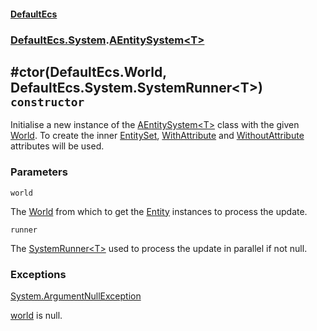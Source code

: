 #### [DefaultEcs](./DefaultEcs.md 'DefaultEcs')
### [DefaultEcs.System](./DefaultEcs.md#DefaultEcs-System 'DefaultEcs.System').[AEntitySystem&lt;T&gt;](./DefaultEcs-System-AEntitySystem-T-.md 'DefaultEcs.System.AEntitySystem&lt;T&gt;')
## #ctor(DefaultEcs.World, DefaultEcs.System.SystemRunner&lt;T&gt;) `constructor`
Initialise a new instance of the [AEntitySystem&lt;T&gt;](./DefaultEcs-System-AEntitySystem-T-.md 'DefaultEcs.System.AEntitySystem&lt;T&gt;') class with the given [World](./DefaultEcs-World.md 'DefaultEcs.World').
To create the inner [EntitySet](./DefaultEcs-EntitySet.md 'DefaultEcs.EntitySet'), [WithAttribute](./DefaultEcs-System-WithAttribute.md 'DefaultEcs.System.WithAttribute') and [WithoutAttribute](./DefaultEcs-System-WithoutAttribute.md 'DefaultEcs.System.WithoutAttribute') attributes will be used.
### Parameters

<a name='DefaultEcs-System-AEntitySystem-T---ctor(DefaultEcs-World-_DefaultEcs-System-SystemRunner-T-)-world'></a>
`world`

The [World](./DefaultEcs-World.md 'DefaultEcs.World') from which to get the [Entity](./DefaultEcs-Entity.md 'DefaultEcs.Entity') instances to process the update.

<a name='DefaultEcs-System-AEntitySystem-T---ctor(DefaultEcs-World-_DefaultEcs-System-SystemRunner-T-)-runner'></a>
`runner`

The [SystemRunner&lt;T&gt;](./DefaultEcs-System-SystemRunner-T-.md 'DefaultEcs.System.SystemRunner&lt;T&gt;') used to process the update in parallel if not null.
### Exceptions

[System.ArgumentNullException](https://docs.microsoft.com/en-us/dotnet/api/System.ArgumentNullException 'System.ArgumentNullException')

[world](#DefaultEcs-System-AEntitySystem-T---ctor(DefaultEcs-World-_DefaultEcs-System-SystemRunner-T-)-world 'DefaultEcs.System.AEntitySystem&lt;T&gt;.#ctor(DefaultEcs.World, DefaultEcs.System.SystemRunner&lt;T&gt;).world') is null.
